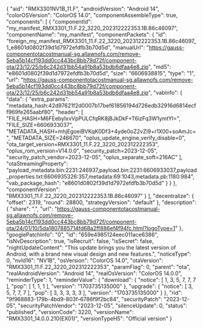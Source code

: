{
    "aid": "RMX3301NV1B_11.F",
    "androidVersion": "Android 14",
    "colorOSVersion": "ColorOS 14.0",
    "componentAssembleType": true,
    "components": [
        {
            "componentId": "my_manifest_RMX3301_11.F.22_3220_202312222353.1B.86c46097",
            "componentName": "my_manifest",
            "componentPackets": {
                "id": "foreign_my_manifest_RMX3301_11.F.22_3220_202312222353.1B.86c46097_1_e8601d0802f39d1d7972efdfb3b70d5d",
                "manualUrl": "https://gauss-componentotacostmanual-sg.allawnofs.com/remove-5eba5b14cf193dd0cc443bc8bb79d72f/component-ota/23/12/25/b6c242d31bb54a91b8a53bdb6dfaa4e8.zip",
                "md5": "e8601d0802f39d1d7972efdfb3b70d5d",
                "size": "6606938815",
                "type": "1",
                "url": "https://gauss-componentotacostmanual-sg.allawnofs.com/remove-5eba5b14cf193dd0cc443bc8bb79d72f/component-ota/23/12/25/b6c242d31bb54a91b8a53bdb6dfaa4e8.zip",
                "vabInfo": {
                    "data": {
                        "extra_params": "metadata_hash:42d97621f2d0007b17bef61856194d726edb32916d6814ecff969fe265aabf80",
                        "header": [
                            "FILE_HASH=M6FEebyIxvVpPULCfqRK8jBJkDkF+T6izFq3W1ymtYI=",
                            "FILE_SIZE=6606933037",
                            "METADATA_HASH=mhjEgoeiBVKqK0Df3+4yde0oZ2vZI9+r1X00+soAmJc=",
                            "METADATA_SIZE=246670",
                            "oplus_update_engine_verify_disable=0",
                            "ota_target_version=RMX3301_11.F.22_3220_202312222353",
                            "oplus_rom_version=V14.0.0",
                            "security_patch=2023-12-05",
                            "security_patch_vendor=2023-12-05",
                            "oplus_separate_soft=216AC"
                        ],
                        "otaStreamingProperty": "payload_metadata.bin:2231:246937,payload.bin:2231:6606933037,payload_properties.txt:6606935326:357,metadata:69:1043,metadata.pb:1180:984",
                        "vab_package_hash": "e8601d0802f39d1d7972efdfb3b70d5d"
                    }
                }
            },
            "componentVersion": "RMX3301_11.F.22_3220_202312222353.1B.86c46097"
        }
    ],
    "decentralize": {
        "offset": 2319,
        "round": 28800,
        "strategyVersion": "default"
    },
    "description": {
        "share": ".",
        "url": "https://gauss-componentotacostmanual-sg.allawnofs.com/remove-5eba5b14cf193dd0cc443bc8bb79d72f/component-ota/24/01/10/5da1807885714fd68a2ff886ef4f94fc.html?logoType=1"
    },
    "googlePatchInfo": "0",
    "id": "659e4985124eec011ace6386",
    "isNvDescription": true,
    "isRecruit": false,
    "isSecret": false,
    "nightUpdateContent": "This update brings you the latest version of Android, with a brand new visual design and new features.",
    "noticeType": 0,
    "nvId16": "NV1B",
    "osVersion": "ColorOS 14.0",
    "otaVersion": "RMX3301_11.F.22_3220_202312222353",
    "paramFlag": 0,
    "parent": "ota",
    "realAndroidVersion": "Android 14",
    "realOsVersion": "ColorOS 14.0.0",
    "reminderType": 1,
    "reminderValue": {
        "download": {
            "notice": [
                1,
                3,
                5,
                7,
                7,
                7
            ],
            "pop": [
                1,
                1,
                1
            ],
            "version": "1703735135000"
        },
        "upgrade": {
            "notice": [
                3,
                5,
                7,
                7,
                7
            ],
            "pop": [
                3,
                3,
                3,
                3,
                3
            ],
            "version": "1703735135000"
        }
    },
    "rid": "9f968883-179b-4bd9-803f-6786f9f2bc84",
    "securityPatch": "2023-12-05",
    "securityPatchVendor": "2023-12-05",
    "silenceUpdate": 0,
    "status": "published",
    "versionCode": 3220,
    "versionName": "RMX3301_14.0.0.210(EX01)",
    "versionTypeH5": "Official version"
}